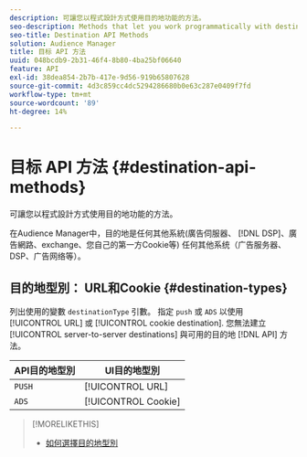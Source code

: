 ```yaml
---
description: 可讓您以程式設計方式使用目的地功能的方法。
seo-description: Methods that let you work programmatically with destination features.
seo-title: Destination API Methods
solution: Audience Manager
title: 目标 API 方法
uuid: 048bcdb9-2b31-46f4-8b80-4ba25bf06640
feature: API
exl-id: 38dea854-2b7b-417e-9d56-919b65807628
source-git-commit: 4d3c859cc4dc5294286680b0e63c287e0409f7fd
workflow-type: tm+mt
source-wordcount: '89'
ht-degree: 14%

---
```


# 目标 API 方法 {#destination-api-methods}

可讓您以程式設計方式使用目的地功能的方法。

<!-- c_destinations_api.xml -->

在Audience Manager中，目的地是任何其他系統(廣告伺服器、 [!DNL DSP]、廣告網路、exchange、您自己的第一方Cookie等) 任何其他系统（广告服务器、DSP、广告网络等）。

## 目的地型別： URL和Cookie {#destination-types}

列出使用的變數 `destinationType` 引數。 指定 `push` 或 `ADS` 以使用 [!UICONTROL URL] 或 [!UICONTROL cookie destination]. 您無法建立 [!UICONTROL server-to-server destinations] 與可用的目的地 [!DNL API] 方法。

<!-- r_destination_types.xml -->

| API目的地型別 | UI目的地型別 |
|---|---|
| `PUSH` | [!UICONTROL URL] |
| `ADS` | [!UICONTROL Cookie] |

>[!MORELIKETHIS]
>
>* [如何選擇目的地型別](../../../features/destinations/destinations.md)

